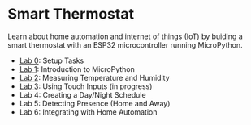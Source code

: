 # Smart Thermostat
Learn about home automation and internet of things (IoT) by buiding a smart thermostat with an ESP32 microcontroller running MicroPython.

* [Lab 0](labs/Lab0.md): Setup Tasks
* [Lab 1](labs/Lab1.md): Introduction to MicroPython
* [Lab 2](labs/Lab2.md): Measuring Temperature and Humidity
* [Lab 3](labs/Lab3.md): Using Touch Inputs (in progress)
* Lab 4: Creating a Day/Night Schedule
* Lab 5: Detecting Presence (Home and Away)
* Lab 6: Integrating with Home Automation
